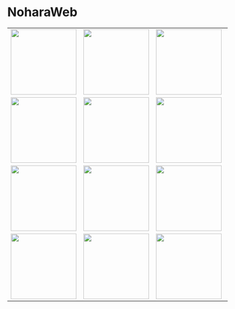 # NoharaWeb

<table>
  <tr>
    <td><img src="https://github.com/user-attachments/assets/bb8132dd-6dd9-4b93-a69a-8ecb5beb1cfb" width="150"/></td>
    <td><img src="https://github.com/user-attachments/assets/4e321d4c-5b2c-47b3-a251-1004f0ee89f1" width="150"/></td>
    <td><img src="https://github.com/user-attachments/assets/48e443ec-23fe-4b8e-9af8-50332e91c7cf" width="150"/></td>
    <td><img src="https://github.com/user-attachments/assets/ddc2fafd-fd8b-47f6-8def-ea80e39aceab" width="150"/></td>
    <td><img src="https://github.com/user-attachments/assets/4d7be973-53f2-44de-a71d-ce179009013f" width="150"/></td>
    <td><img src="https://github.com/user-attachments/assets/1743c40c-eda6-40b4-b24a-262823bd6ff8" width="150"/></td>
  </tr>
  <tr>
    <td><img src="https://github.com/user-attachments/assets/b38f2c48-05f6-4ee7-9da9-203de4fa92ba" width="150"/></td>
    <td><img src="https://github.com/user-attachments/assets/a437ca73-bc65-4207-a172-e12e13fa4914" width="150"/></td>
    <td><img src="https://github.com/user-attachments/assets/ddd45910-c597-4f2b-885b-2c24fdacdc63" width="150"/></td>
    <td><img src="https://github.com/user-attachments/assets/ea0d5fbe-f752-44a2-a9d1-b2c7a1e5f984" width="150"/></td>
    <td><img src="https://github.com/user-attachments/assets/aab07f4f-0d6d-432c-bf6d-7db7f476b334" width="150"/></td>
    <td><img src="https://github.com/user-attachments/assets/f6aa1b3b-c27f-4f49-91ca-f67ff31232ce" width="150"/></td>
  </tr>
  <tr>
    <td><img src="https://github.com/user-attachments/assets/26e34856-c5c8-4b13-be22-b40358781353" width="150"/></td>
    <td><img src="https://github.com/user-attachments/assets/6e5d513a-f149-4e70-9066-5ff3edb15046" width="150"/></td>
    <td><img src="https://github.com/user-attachments/assets/ba0675ca-876f-4758-a53d-e87a02a37791" width="150"/></td>
    <td><img src="https://github.com/user-attachments/assets/332e6bc5-dd5d-43d2-b724-414f34fd4bfc" width="150"/></td>
    <td><img src="https://github.com/user-attachments/assets/38014726-23fe-4640-b9e3-c73979d8cf57" width="150"/></td>
    <td><img src="https://github.com/user-attachments/assets/4780290f-eca2-4b2c-b88a-663455cbeb64" width="150"/></td>
  </tr>
  <tr>
    <td><img src="https://github.com/user-attachments/assets/06ec71e2-c9ed-4eeb-b2b2-ccd508396e54" width="150"/></td>
    <td><img src="https://github.com/user-attachments/assets/70153863-6719-4614-ac7b-884b8c8650e1" width="150"/></td>
    <td><img src="https://github.com/user-attachments/assets/8adb4c14-5367-4584-b85a-4e1fa8c0879d" width="150"/></td>
    <td><img src="https://github.com/user-attachments/assets/faa3e38e-864e-4c08-9379-1821ab843d8b" width="150"/></td>
    <td><img src="https://github.com/user-attachments/assets/d9597ce6-698a-4abd-8f9d-0e4b78d4468f" width="150"/></td>
    <td><img src="https://github.com/user-attachments/assets/c11b4d89-226f-4303-8092-77cc22eab196" width="150"/></td>
  </tr>
</table>
